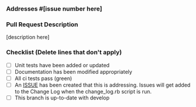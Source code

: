 ### Addresses #[issue number here]

### Pull Request Description

[description here]

### Checklist (Delete lines that don't apply)

- [ ] Unit tests have been added or updated
- [ ] Documentation has been modified appropriately
- [ ] All ci tests pass (green)
- [ ] An [ISSUE](https://github.com/urbanopt/urbanopt-geojson-gem/issues) has been created that this is addressing. Issues will get added to the Change Log when the change_log.rb script is run.
- [ ] This branch is up-to-date with develop
